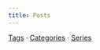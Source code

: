 ```yaml
---
title: Posts
---
```

[Tags](/tags/) &middot;
[Categories](/categories/) &middot;
[Series](/series/)
